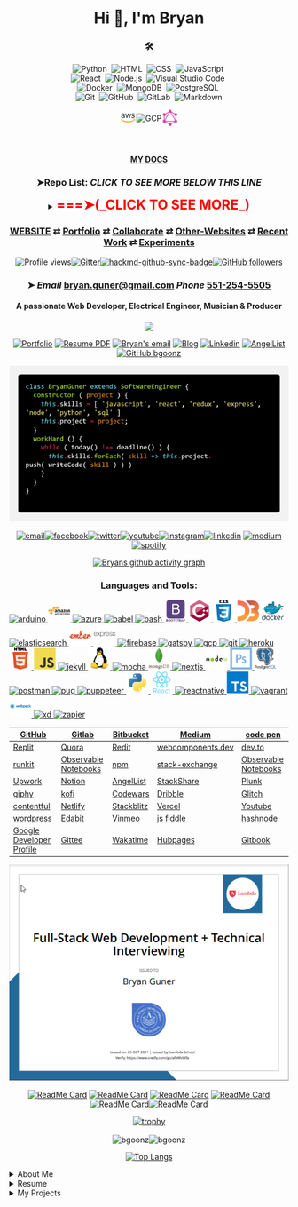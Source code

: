 <div align="center">

<h1>Hi 👋, I'm Bryan</h1>




### 🛠 

![Python](https://img.shields.io/badge/-Python-05122A?style=flat&logo=python)&nbsp;
![HTML](https://img.shields.io/badge/-HTML-05122A?style=flat&logo=HTML5)&nbsp;
![CSS](https://img.shields.io/badge/-CSS-05122A?style=flat&logo=CSS3&logoColor=1572B6)&nbsp;
![JavaScript](https://img.shields.io/badge/-JavaScript-05122A?style=flat&logo=javascript)&nbsp;\
![React](https://img.shields.io/badge/-React-05122A?style=flat&logo=react)&nbsp;
![Node.js](https://img.shields.io/badge/-Node.js-05122A?style=flat&logo=node.js)&nbsp;
![Visual Studio Code](https://img.shields.io/badge/-Visual%20Studio%20Code-05122A?style=flat&logo=visual-studio-code&logoColor=007ACC)&nbsp;\
![Docker](https://img.shields.io/badge/-Docker-05122A?style=flat&logo=Docker)&nbsp;
![MongoDB](https://img.shields.io/badge/-MongoDB-05122A?style=flat&logo=mongodb)&nbsp;
![PostgreSQL](https://img.shields.io/badge/-PostgreSQL-05122A?style=flat&logo=postgresql)&nbsp;\
![Git](https://img.shields.io/badge/-Git-05122A?style=flat&logo=git)&nbsp;
![GitHub](https://img.shields.io/badge/-GitHub-05122A?style=flat&logo=github)&nbsp;
![GitLab](https://img.shields.io/badge/-GitLab-05122A?style=flat&logo=gitlab)&nbsp;
![Markdown](https://img.shields.io/badge/-Markdown-05122A?style=flat&logo=markdown)

<center>

<img align="center" alt="AWS" width="30px" src="https://raw.githubusercontent.com/github/explore/fbceb94436312b6dacde68d122a5b9c7d11f9524/topics/aws/aws.png" /><img align="center" alt="GCP" width="30px" src="https://cdn.jsdelivr.net/npm/simple-icons@v3/icons/googlecloud.svg" /><img align="center" alt="GraphQL" width="30px" src="https://raw.githubusercontent.com/github/explore/5c058a388828bb5fde0bcafd4bc867b5bb3f26f3/topics/graphql/graphql.png" />

</center>

<!-- <img align="center"  src="https://github.com/bgoonz/bgoonz/blob/master/circle-small-sharp.png?raw=true?raw=true" ></img>-->



<br>

#### [MY DOCS](https://bryan-guner.gitbook.io/my-docs/)

<!-- if you want it to default to open then use <details open>  instead-->

### ➤Repo List: _**CLICK TO SEE MORE BELOW THIS LINE**_

<details>
<summary><span style="color:red;font-size:x-large; font-weight:bold;"> ===➤(_CLICK TO SEE MORE_)</span></summary>

| [![ReadMe Card](https://github-readme-stats.vercel.app/api/pin/?username=bgoonz&repo=a-whole-bunch-o-gatsby-templates)](https://github.com/bgoonz/a-whole-bunch-o-gatsby-templates) | [![ReadMe Card](https://github-readme-stats.vercel.app/api/pin/?username=bgoonz&repo=Comments)](https://github.com/bgoonz/Comments)                                                                                       | [![ReadMe Card](https://github-readme-stats.vercel.app/api/pin/?username=bgoonz&repo=EXPRESS-NOTES)](https://github.com/bgoonz/EXPRESS-NOTES)                                                          | [![ReadMe Card](https://github-readme-stats.vercel.app/api/pin/?username=bgoonz&repo=INTERVIEW-PREP-COMPLETE)](https://github.com/bgoonz/INTERVIEW-PREP-COMPLETE)                       |
|-------------------------------------------------------------------------------------------------------------------------------------------------------------------------------------|---------------------------------------------------------------------------------------------------------------------------------------------------------------------------------------------------------------------------|--------------------------------------------------------------------------------------------------------------------------------------------------------------------------------------------------------|-----------------------------------------------------------------------------------------------------------------------------------------------------------------------------------------|
| [![ReadMe Card](https://github-readme-stats.vercel.app/api/pin/?username=bgoonz&repo=alternate-blog-theme)](https://github.com/bgoonz/alternate-blog-theme)                         | [![ReadMe Card](https://github-readme-stats.vercel.app/api/pin/?username=bgoonz&repo=commercejs-nextjs-demo-store)](https://github.com/bgoonz/commercejs-nextjs-demo-store)                                               | [![ReadMe Card](https://github-readme-stats.vercel.app/api/pin/?username=bgoonz&repo=fast-fourier-transform-)](https://github.com/bgoonz/fast-fourier-transform-)                                      | [![ReadMe Card](https://github-readme-stats.vercel.app/api/pin/?username=bgoonz&repo=JAMSTACK-TEMPLATES)](https://github.com/bgoonz/JAMSTACK-TEMPLATES)                                 |
| [![ReadMe Card](https://github-readme-stats.vercel.app/api/pin/?username=bgoonz&repo=anki-cards)](https://github.com/bgoonz/anki-cards)                                             | [![ReadMe Card](https://github-readme-stats.vercel.app/api/pin/?username=bgoonz&repo=Common-npm-Readme-Compilation)](https://github.com/bgoonz/Common-npm-Readme-Compilation)                                             | [![ReadMe Card](https://github-readme-stats.vercel.app/api/pin/?username=bgoonz&repo=form-builder-vanilla-js)](https://github.com/bgoonz/form-builder-vanilla-js)                                      | [![ReadMe Card](https://github-readme-stats.vercel.app/api/pin/?username=bgoonz&repo=Javascript-Best-Practices_--Tools)](https://github.com/bgoonz/Javascript-Best-Practices_--Tools)   |
| [![ReadMe Card](https://github-readme-stats.vercel.app/api/pin/?username=bgoonz&repo=ask-me-anything)](https://github.com/bgoonz/ask-me-anything)                                   | [![ReadMe Card](https://github-readme-stats.vercel.app/api/pin/?username=bgoonz&repo=Connect-Four-Final-Version)](https://github.com/bgoonz/Connect-Four-Final-Version)                                                   | [![ReadMe Card](https://github-readme-stats.vercel.app/api/pin/?username=bgoonz&repo=Front-End-Frameworks-Practice)](https://github.com/bgoonz/Front-End-Frameworks-Practice)                          | [![ReadMe Card](https://github-readme-stats.vercel.app/api/pin/?username=bgoonz&repo=jsanimate)](https://github.com/bgoonz/jsanimate)                                                   |
| [![ReadMe Card](https://github-readme-stats.vercel.app/api/pin/?username=bgoonz&repo=atlassian-templates)](https://github.com/bgoonz/atlassian-templates)                           | [![ReadMe Card](https://github-readme-stats.vercel.app/api/pin/?username=bgoonz&repo=convert-folder-contents-2-website)](https://github.com/bgoonz/convert-folder-contents-2-website)                                     | [![ReadMe Card](https://github-readme-stats.vercel.app/api/pin/?username=bgoonz&repo=full-stack-react-redux)](https://github.com/bgoonz/full-stack-react-redux)                                        | [![ReadMe Card](https://github-readme-stats.vercel.app/api/pin/?username=bgoonz&repo=Jupyter-Notebooks)](https://github.com/bgoonz/Jupyter-Notebooks)                                   |
| [![ReadMe Card](https://github-readme-stats.vercel.app/api/pin/?username=bgoonz&repo=Authentication-Notes)](https://github.com/bgoonz/Authentication-Notes)                         | [![ReadMe Card](https://github-readme-stats.vercel.app/api/pin/?username=bgoonz&repo=Copy-2-Clipboard-jQuery)](https://github.com/bgoonz/Copy-2-Clipboard-jQuery)                                                         | [![ReadMe Card](https://github-readme-stats.vercel.app/api/pin/?username=bgoonz&repo=Full-Text-Search)](https://github.com/bgoonz/Full-Text-Search)                                                    | [![ReadMe Card](https://github-readme-stats.vercel.app/api/pin/?username=bgoonz&repo=Lambda)](https://github.com/bgoonz/Lambda)                                                         |
| [![ReadMe Card](https://github-readme-stats.vercel.app/api/pin/?username=bgoonz&repo=bash-commands-walkthrough)](https://github.com/bgoonz/bash-commands-walkthrough)               | [![ReadMe Card](https://github-readme-stats.vercel.app/api/pin/?username=bgoonz&repo=Data-Structures-Algos-Codebase)](https://github.com/bgoonz/Data-Structures-Algos-Codebase)                                           | [![ReadMe Card](https://github-readme-stats.vercel.app/api/pin/?username=bgoonz&repo=Games)](https://github.com/bgoonz/Games)                                                                          | [![ReadMe Card](https://github-readme-stats.vercel.app/api/pin/?username=bgoonz&repo=Lambda-Resource-Static-Assets)](https://github.com/bgoonz/Lambda-Resource-Static-Assets)           |
| [![ReadMe Card](https://github-readme-stats.vercel.app/api/pin/?username=bgoonz&repo=bash-config-backup)](https://github.com/bgoonz/bash-config-backup)                             | [![ReadMe Card](https://github-readme-stats.vercel.app/api/pin/?username=bgoonz&repo=DATA_STRUC_PYTHON_NOTES)](https://github.com/bgoonz/DATA_STRUC_PYTHON_NOTES)                                                         | [![ReadMe Card](https://github-readme-stats.vercel.app/api/pin/?username=bgoonz&repo=gatsby-netlify-cms-norwex)](https://github.com/bgoonz/gatsby-netlify-cms-norwex)                                  | [![ReadMe Card](https://github-readme-stats.vercel.app/api/pin/?username=bgoonz&repo=learning-nextjs)](https://github.com/bgoonz/learning-nextjs)                                       |
| [![ReadMe Card](https://github-readme-stats.vercel.app/api/pin/?username=bgoonz&repo=bash-shell-utility-functions)](https://github.com/bgoonz/bash-shell-utility-functions)         | [![ReadMe Card](https://github-readme-stats.vercel.app/api/pin/?username=bgoonz&repo=design-home-page-with-routes-bq5v7k)](https://github.com/bgoonz/design-home-page-with-routes-bq5v7k)                                 | [![ReadMe Card](https://github-readme-stats.vercel.app/api/pin/?username=bgoonz&repo=gatsby-react-portfolio)](https://github.com/bgoonz/gatsby-react-portfolio)                                        | [![ReadMe Card](https://github-readme-stats.vercel.app/api/pin/?username=bgoonz&repo=Learning-Redux)](https://github.com/bgoonz/Learning-Redux)                                         |
| [![ReadMe Card](https://github-readme-stats.vercel.app/api/pin/?username=bgoonz&repo=bass-station)](https://github.com/bgoonz/bass-station)                                         | [![ReadMe Card](https://github-readme-stats.vercel.app/api/pin/?username=bgoonz&repo=docs-collection)](https://github.com/bgoonz/docs-collection)                                                                         | [![ReadMe Card](https://github-readme-stats.vercel.app/api/pin/?username=bgoonz&repo=GIT-CDN-FILES)](https://github.com/bgoonz/GIT-CDN-FILES)                                                          | [![ReadMe Card](https://github-readme-stats.vercel.app/api/pin/?username=bgoonz&repo=Links-Shortcut-Site)](https://github.com/bgoonz/Links-Shortcut-Site)                               |
| [![ReadMe Card](https://github-readme-stats.vercel.app/api/pin/?username=bgoonz&repo=bgoonz)](https://github.com/bgoonz/bgoonz)                                                     | [![ReadMe Card](https://github-readme-stats.vercel.app/api/pin/?username=bgoonz&repo=Documentation-site-react)](https://github.com/bgoonz/Documentation-site-react)                                                       | [![ReadMe Card](https://github-readme-stats.vercel.app/api/pin/?username=bgoonz&repo=GIT-HTML-PREVIEW-TOOL)](https://github.com/bgoonz/GIT-HTML-PREVIEW-TOOL)                                          | [![ReadMe Card](https://github-readme-stats.vercel.app/api/pin/?username=bgoonz&repo=live-examples)](https://github.com/bgoonz/live-examples)                                           |
| [![ReadMe Card](https://github-readme-stats.vercel.app/api/pin/?username=bgoonz&repo=BGOONZBLOG2.0STABLE)](https://github.com/bgoonz/BGOONZBLOG2.0STABLE)                           | [![ReadMe Card](https://github-readme-stats.vercel.app/api/pin/?username=bgoonz&repo=DS-ALGO-OFFICIAL)](https://github.com/bgoonz/DS-ALGO-OFFICIAL)                                                                       | [![ReadMe Card](https://github-readme-stats.vercel.app/api/pin/?username=bgoonz&repo=gitbook)](https://github.com/bgoonz/gitbook)                                                                      | [![ReadMe Card](https://github-readme-stats.vercel.app/api/pin/?username=bgoonz&repo=live-form)](https://github.com/bgoonz/live-form)                                                   |
| [![ReadMe Card](https://github-readme-stats.vercel.app/api/pin/?username=bgoonz&repo=BGOONZ_BLOG_2.0)](https://github.com/bgoonz/BGOONZ_BLOG_2.0)                                   | [![ReadMe Card](https://github-readme-stats.vercel.app/api/pin/?username=bgoonz&repo=DS-AND-ALGO-Notes-P2)](https://github.com/bgoonz/DS-AND-ALGO-Notes-P2)                                                               | [![ReadMe Card](https://github-readme-stats.vercel.app/api/pin/?username=bgoonz&repo=github-readme-stats)](https://github.com/bgoonz/github-readme-stats)                                              | [![ReadMe Card](https://github-readme-stats.vercel.app/api/pin/?username=bgoonz&repo=loadash-es6-refactor)](https://github.com/bgoonz/loadash-es6-refactor)                             |
| [![ReadMe Card](https://github-readme-stats.vercel.app/api/pin/?username=bgoonz&repo=Binary-Search)](https://github.com/bgoonz/Binary-Search)                                       | [![ReadMe Card](https://github-readme-stats.vercel.app/api/pin/?username=bgoonz&repo=ecommerce-interactive)](https://github.com/bgoonz/ecommerce-interactive)                                                             | [![ReadMe Card](https://github-readme-stats.vercel.app/api/pin/?username=bgoonz&repo=github-reference-repo)](https://github.com/bgoonz/github-reference-repo)                                          | [![ReadMe Card](https://github-readme-stats.vercel.app/api/pin/?username=bgoonz&repo=markdown-css)](https://github.com/bgoonz/markdown-css)                                             |
| [![ReadMe Card](https://github-readme-stats.vercel.app/api/pin/?username=bgoonz&repo=blog-2.o-versions)](https://github.com/bgoonz/blog-2.o-versions)                               | [![ReadMe Card](https://github-readme-stats.vercel.app/api/pin/?username=bgoonz&repo=embedable-repl-and-integrated-code-space-playground)](https://github.com/bgoonz/embedable-repl-and-integrated-code-space-playground) | [![ReadMe Card](https://github-readme-stats.vercel.app/api/pin/?username=bgoonz&repo=GoalsTracker)](https://github.com/bgoonz/GoalsTracker)                                                            | [![ReadMe Card](https://github-readme-stats.vercel.app/api/pin/?username=bgoonz&repo=Markdown-Templates)](https://github.com/bgoonz/Markdown-Templates)                                 |
| [![ReadMe Card](https://github-readme-stats.vercel.app/api/pin/?username=bgoonz&repo=blog-templates)](https://github.com/bgoonz/blog-templates)                                     | [![ReadMe Card](https://github-readme-stats.vercel.app/api/pin/?username=bgoonz&repo=excel2html-table)](https://github.com/bgoonz/excel2html-table)                                                                       | [![ReadMe Card](https://github-readme-stats.vercel.app/api/pin/?username=bgoonz&repo=graphql-experimentation)](https://github.com/bgoonz/graphql-experimentation)                                      | [![ReadMe Card](https://github-readme-stats.vercel.app/api/pin/?username=bgoonz&repo=meditation-app)](https://github.com/bgoonz/meditation-app)                                         |
| [![ReadMe Card](https://github-readme-stats.vercel.app/api/pin/?username=bgoonz&repo=blog-w-comments)](https://github.com/bgoonz/blog-w-comments)                                   | [![ReadMe Card](https://github-readme-stats.vercel.app/api/pin/?username=bgoonz&repo=Exploring-Promises)](https://github.com/bgoonz/Exploring-Promises)                                                                   | [![ReadMe Card](https://github-readme-stats.vercel.app/api/pin/?username=bgoonz&repo=https___mihirbeg.com_)](https://github.com/bgoonz/https___mihirbeg.com_)                                          | [![ReadMe Card](https://github-readme-stats.vercel.app/api/pin/?username=bgoonz&repo=MihirBegMusicLab)](https://github.com/bgoonz/MihirBegMusicLab)                                     |
| [![ReadMe Card](https://github-readme-stats.vercel.app/api/pin/?username=bgoonz&repo=Blog2.0-August-Super-Stable)](https://github.com/bgoonz/Blog2.0-August-Super-Stable)           | [![ReadMe Card](https://github-readme-stats.vercel.app/api/pin/?username=bgoonz&repo=express-API-template)](https://github.com/bgoonz/express-API-template)                                                               | [![ReadMe Card](https://github-readme-stats.vercel.app/api/pin/?username=bgoonz&repo=iframe-showcase)](https://github.com/bgoonz/iframe-showcase)                                                      | [![ReadMe Card](https://github-readme-stats.vercel.app/api/pin/?username=bgoonz&repo=MihirBegMusicV3)](https://github.com/bgoonz/MihirBegMusicV3)                                       |
| [![ReadMe Card](https://github-readme-stats.vercel.app/api/pin/?username=bgoonz&repo=bootstrap-sidebar-template)](https://github.com/bgoonz/bootstrap-sidebar-template)             | [![ReadMe Card](https://github-readme-stats.vercel.app/api/pin/?username=bgoonz&repo=Express-basic-server-template)](https://github.com/bgoonz/Express-basic-server-template)                                             | [![ReadMe Card](https://github-readme-stats.vercel.app/api/pin/?username=bgoonz&repo=Image-Archive-Traning-Data)](https://github.com/bgoonz/Image-Archive-Traning-Data)                                | [![ReadMe Card](https://github-readme-stats.vercel.app/api/pin/?username=bgoonz&repo=Mihir_Beg_Final)](https://github.com/bgoonz/Mihir_Beg_Final)                                       |
| [![ReadMe Card](https://github-readme-stats.vercel.app/api/pin/?username=bgoonz&repo=callbacks)](https://github.com/bgoonz/callbacks)                                               | [![ReadMe Card](https://github-readme-stats.vercel.app/api/pin/?username=bgoonz&repo=express-knex-postgres-boilerplate)](https://github.com/bgoonz/express-knex-postgres-boilerplate)                                     | [![ReadMe Card](https://github-readme-stats.vercel.app/api/pin/?username=bgoonz&repo=Independent-Blog-Entries)](https://github.com/bgoonz/Independent-Blog-Entries)                                    | [![ReadMe Card](https://github-readme-stats.vercel.app/api/pin/?username=bgoonz&repo=Project-Showcase)](https://github.com/bgoonz/Project-Showcase)                                     |
| [![ReadMe Card](https://github-readme-stats.vercel.app/api/pin/?username=bgoonz&repo=Shell-Script-Practice)](https://hub.com/bgoonz/Shell-Script-Practice)                          | [![ReadMe Card](https://github-readme-stats.vercel.app/api/pin/?username=bgoonz&repo=promises-with-async-and-await)](https://github.com/bgoonz/promises-with-async-and-await)                                             | [![ReadMe Card](https://github-readme-stats.vercel.app/api/pin/?username=bgoonz&repo=react-redux-notes-v5)](https://hub.com/bgoonz/react-redux-notes-v5)                                               | [![ReadMe Card](https://github-readme-stats.vercel.app/api/pin/?username=bgoonz&repo=mini-project-showcase)](https://github.com/bgoonz/mini-project-showcase)                           |
| [![ReadMe Card](https://github-readme-stats.vercel.app/api/pin/?username=bgoonz&repo=site-analysis)](https://hub.com/bgoonz/site-analysis)                                          | [![ReadMe Card](https://github-readme-stats.vercel.app/api/pin/?username=bgoonz&repo=psql-practice)](https://github.com/bgoonz/psql-practice)                                                                             | [![ReadMe Card](https://github-readme-stats.vercel.app/api/pin/?username=bgoonz&repo=react-redux-registration-login-example)](https://hub.com/bgoonz/react-redux-registration-login-example)           | [![ReadMe Card](https://github-readme-stats.vercel.app/api/pin/?username=bgoonz&repo=Music-Theory-n-Web-Synth-Keyboard)](https://github.com/bgoonz/Music-Theory-n-Web-Synth-Keyboard)   |
| [![ReadMe Card](https://github-readme-stats.vercel.app/api/pin/?username=bgoonz&repo=sorting-algorithms)](https://hub.com/bgoonz/sorting-algorithms)                                | [![ReadMe Card](https://github-readme-stats.vercel.app/api/pin/?username=bgoonz&repo=python-playground-embed)](https://github.com/bgoonz/python-playground-embed)                                                         | [![ReadMe Card](https://github-readme-stats.vercel.app/api/pin/?username=bgoonz&repo=React_Notes_V3)](https://hub.com/bgoonz/React_Notes_V3)                                                           | [![ReadMe Card](https://github-readme-stats.vercel.app/api/pin/?username=bgoonz&repo=my-gists)](https://github.com/bgoonz/my-gists)                                                     |
| [![ReadMe Card](https://github-readme-stats.vercel.app/api/pin/?username=bgoonz&repo=sorting-algos)](https://hub.com/bgoonz/sorting-algos)                                          | [![ReadMe Card](https://github-readme-stats.vercel.app/api/pin/?username=bgoonz&repo=python-practice-notes)](https://github.com/bgoonz/python-practice-notes)                                                             | [![ReadMe Card](https://github-readme-stats.vercel.app/api/pin/?username=bgoonz&repo=Recursion-Practice-Website)](https://hub.com/bgoonz/Recursion-Practice-Website)                                   | [![ReadMe Card](https://github-readme-stats.vercel.app/api/pin/?username=bgoonz&repo=My-Medium-Blog)](https://github.com/bgoonz/My-Medium-Blog)                                         |
| [![ReadMe Card](https://github-readme-stats.vercel.app/api/pin/?username=bgoonz&repo=sqlite3-nodejs-demo)](https://hub.com/bgoonz/sqlite3-nodejs-demo)                              | [![ReadMe Card](https://github-readme-stats.vercel.app/api/pin/?username=bgoonz&repo=python-scripts)](https://github.com/bgoonz/python-scripts)                                                                           | [![ReadMe Card](https://github-readme-stats.vercel.app/api/pin/?username=bgoonz&repo=Regex-and-Express-JS)](https://hub.com/bgoonz/Regex-and-Express-JS)                                               | [![ReadMe Card](https://github-readme-stats.vercel.app/api/pin/?username=bgoonz&repo=nextjs-netlify-blog-template)](https://github.com/bgoonz/nextjs-netlify-blog-template)             |
| [![ReadMe Card](https://github-readme-stats.vercel.app/api/pin/?username=bgoonz&repo=stalk-photos-web-assets)](https://hub.com/bgoonz/stalk-photos-web-assets)                      | [![ReadMe Card](https://github-readme-stats.vercel.app/api/pin/?username=bgoonz&repo=PYTHON_PRAC)](https://github.com/bgoonz/PYTHON_PRAC)                                                                                 | [![ReadMe Card](https://github-readme-stats.vercel.app/api/pin/?username=bgoonz&repo=repo-utils)](https://hub.com/bgoonz/repo-utils)                                                                   | [![ReadMe Card](https://github-readme-stats.vercel.app/api/pin/?username=bgoonz&repo=norwex-coff-ecom)](https://github.com/bgoonz/norwex-coff-ecom)                                     |
| [![ReadMe Card](https://github-readme-stats.vercel.app/api/pin/?username=bgoonz&repo=Standalone-Metranome)](https://hub.com/bgoonz/Standalone-Metranome)                            | [![ReadMe Card](https://github-readme-stats.vercel.app/api/pin/?username=bgoonz&repo=random-list-of-embedable-content)](https://github.com/bgoonz/random-list-of-embedable-content)                                       | [![ReadMe Card](https://github-readme-stats.vercel.app/api/pin/?username=bgoonz&repo=resume-cv-portfolio-samples)](https://hub.com/bgoonz/resume-cv-portfolio-samples)                                 | [![ReadMe Card](https://github-readme-stats.vercel.app/api/pin/?username=bgoonz&repo=old-c-and-cpp-repos-from-undergrad)](https://github.com/bgoonz/old-c-and-cpp-repos-from-undergrad) |
| [![ReadMe Card](https://github-readme-stats.vercel.app/api/pin/?username=bgoonz&repo=Star-wars-API-Promise-take2)](https://hub.com/bgoonz/Star-wars-API-Promise-take2)              | [![ReadMe Card](https://github-readme-stats.vercel.app/api/pin/?username=bgoonz&repo=random-static-html-page-deploy)](https://hub.com/bgoonz/random-static-html-page-deploy)                                              | [![ReadMe Card](https://github-readme-stats.vercel.app/api/pin/?username=bgoonz&repo=Revamped-Automatic-Guitar-Effect-Triggering)](https://hub.com/bgoonz/Revamped-Automatic-Guitar-Effect-Triggering) | [![ReadMe Card](https://github-readme-stats.vercel.app/api/pin/?username=bgoonz&repo=old-code-from-undergrad)](https://github.com/bgoonz/old-code-from-undergrad)                       |
| [![ReadMe Card](https://github-readme-stats.vercel.app/api/pin/?username=bgoonz&repo=Static-Study-Site)](https://hub.com/bgoonz/Static-Study-Site)                                  | [![ReadMe Card](https://github-readme-stats.vercel.app/api/pin/?username=bgoonz&repo=React-movie-app)](https://hub.com/bgoonz/React-movie-app)                                                                            | [![ReadMe Card](https://github-readme-stats.vercel.app/api/pin/?username=bgoonz&repo=supertemp)](https://hub.com/bgoonz/supertemp)                                                                     | [![ReadMe Card](https://github-readme-stats.vercel.app/api/pin/?username=bgoonz&repo=picture-man-bob-v2)](https://github.com/bgoonz/picture-man-bob-v2)                                 |
| [![ReadMe Card](https://github-readme-stats.vercel.app/api/pin/?username=bgoonz&repo=styling-templates)](https://hub.com/bgoonz/styling-templates)                                  | [![ReadMe Card](https://github-readme-stats.vercel.app/api/pin/?username=bgoonz&repo=react-redux-medium-clone)](https://hub.com/bgoonz/react-redux-medium-clone)                                                          | [![ReadMe Card](https://github-readme-stats.vercel.app/api/pin/?username=bgoonz&repo=Ternary-converter)](https://hub.com/bgoonz/Ternary-converter)                                                     | [![ReadMe Card](https://github-readme-stats.vercel.app/api/pin/?username=bgoonz&repo=scope-closure-context)](https://hub.com/bgoonz/scope-closure-context)                              |
| [![ReadMe Card](https://github-readme-stats.vercel.app/api/pin/?username=bgoonz&repo=TetrisJS)](https://hub.com/bgoonz/TetrisJS)                                                    | [![ReadMe Card](https://github-readme-stats.vercel.app/api/pin/?username=bgoonz&repo=The-Algorithms)](https://hub.com/bgoonz/The-Algorithms)                                                                              | [![ReadMe Card](https://github-readme-stats.vercel.app/api/pin/?username=bgoonz&repo=Triggered-Guitar-Effects-Platform)](https://hub.com/bgoonz/Triggered-Guitar-Effects-Platform)                     | [![ReadMe Card](https://github-readme-stats.vercel.app/api/pin/?username=bgoonz&repo=UsefulResourceRepo2.0)](https://hub.com/bgoonz/UsefulResourceRepo2.0)                              |
| [![ReadMe Card](https://github-readme-stats.vercel.app/api/pin/?username=bgoonz&repo=TexTools)](https://hub.com/bgoonz/TexTools)                                                    | [![ReadMe Card](https://github-readme-stats.vercel.app/api/pin/?username=bgoonz&repo=TRASH)](https://hub.com/bgoonz/TRASH)                                                                                                | [![ReadMe Card](https://github-readme-stats.vercel.app/api/pin/?username=bgoonz&repo=Useful-Snippets-js)](https://hub.com/bgoonz/Useful-Snippets-js)                                                   | [![ReadMe Card](https://github-readme-stats.vercel.app/api/pin/?username=bgoonz&repo=vscode-customized-config)](https://hub.com/bgoonz/vscode-customized-config)                        |
| [![ReadMe Card](https://github-readme-stats.vercel.app/api/pin/?username=bgoonz&repo=vscode-Extension-readmes)](https://hub.com/bgoonz/vscode-Extension-readmes)                    | [![ReadMe Card](https://github-readme-stats.vercel.app/api/pin/?username=bgoonz&repo=web-dev-interview-prep-quiz-website)](https://hub.com/bgoonz/web-dev-interview-prep-quiz-website)                                    | [![ReadMe Card](https://github-readme-stats.vercel.app/api/pin/?username=bgoonz&repo=web-dev-setup-checker)](https://hub.com/bgoonz/web-dev-setup-checker)                                             | [![ReadMe Card](https://github-readme-stats.vercel.app/api/pin/?username=bgoonz&repo=web-dev-utils-package)](https://hub.com/bgoonz/web-dev-utils-package)                              |
| [![ReadMe Card](https://github-readme-stats.vercel.app/api/pin/?username=bgoonz&repo=web-crawler-node)](https://hub.com/bgoonz/web-crawler-node)                                    | [![ReadMe Card](https://github-readme-stats.vercel.app/api/pin/?username=bgoonz&repo=web-dev-notes-resource-site)](https://hub.com/bgoonz/web-dev-notes-resource-site)                                                    | [![ReadMe Card](https://github-readme-stats.vercel.app/api/pin/?username=bgoonz&repo=WEB-DEV-TOOLS-HUB)](https://hub.com/bgoonz/WEB-DEV-TOOLS-HUB)                                                     | [![ReadMe Card](https://github-readme-stats.vercel.app/api/pin/?username=bgoonz&repo=WebAudioDaw)](https://hub.com/bgoonz/WebAudioDaw)                                                  |

</details>  
  
  
  
  
</details>  
  
  
  
  
### [WEBSITE](https://bgoonz-blog.netlify.app/) ⇄ [Portfolio](https://bg-portfolio.netlify.app/) ⇄ [Collaborate](https://webdevhub.jetbrains.space/oauth/auth/invite/419dd305ba717a392a02aa5b4e41e09c) ⇄ [Other-Websites](https://bgoonz-blog.netlify.app/docs/medium/my-websites/) ⇄ [Recent Work](https://bgoonz.github.io/github-stats-website/)  ⇄ [Experiments](https://webdevhub.ghost.io/)

![Profile views](https://views.whatilearened.today/views/github/bgoonz/views.svg)[![Gitter](https://badges.gitter.im/bgoonz/community.svg)](https://gitter.im/bgoonz/community?utm_source=badge&utm_medium=badge&utm_campaign=pr-badge)[![hackmd-github-sync-badge](https://hackmd.io/5DeYj2oXTvGJ1-Xvp1Jo2Q/badge)](https://hackmd.io/5DeYj2oXTvGJ1-Xvp1Jo2Q)[![GitHub followers](https://img.shields.io/github/followers/bgoonz.svg?style=social&label=Follow&maxAge=2592000)](https://github.com/bgoonz?tab=followers)

### ➤ _Email_ [bryan.guner@gmail.com](#) _Phone_ [551-254-5505](551-254-5505)

<h4 align="center">A passionate Web Developer, Electrical Engineer, Musician & Producer</h4>

<img align="center" src="https://readme-jokes.vercel.app/api" stye="width:570; height:420;">

[![Portfolio](https://img.shields.io/badge/-❤_Portfolio-f58?style=flat-square&logo=a&logoColor=white&link=https://bg-portfolio.netlify.app/)](https://bg-portfolio.netlify.app/)
<a href="https://github.com/bgoonz/resume-cv-portfolio-samples/blob/master/2021-resume/bryan-guner-resume-2021.pdf" download>![Resume PDF](https://img.shields.io/badge/-Resume-f00?style=flat-square&logo=adobe-acrobat-reader&logoColor=white)</a>
[![Bryan's email](https://img.shields.io/badge/bryan.guner@gmail.com-f4b400?style=flat-square&logo=gmail&logoColor=black&link=mailto:bryan.guner@gmail.com)](mailto:bryan.guner@gmail.com)
[![Blog](https://img.shields.io/badge/-Blog-21759b?style=flat-square&logo=WordPress&logoColor=white&link=https://web-dev-hub.com/)](https://web-dev-hub.com/)
[![Linkedin](https://img.shields.io/badge/-LinkedIn-0077b5?style=flat-square&logo=Linkedin&logoColor=white&link=https://www.linkedin.com/in/bryan-guner-046199128/)](https://www.linkedin.com/in/bryan-guner-046199128/)
[![AngelList](https://img.shields.io/badge/-AngelList-black?style=flat-square&logo=AngelList&logoColor=white&link=https://angel.co/u/bryan-guner)](https://angel.co/u/bryan-guner)
[![GitHub bgoonz](https://img.shields.io/github/followers/bgoonz?label=follow&style=social)](https://github.com/bgoonz)

![code](https://github.com/bgoonz/bgoonz/blob/master/code.png?raw=true)

<p align="center">
  <a href="mailto:bryan.guner@gmail.com"><img src="https://img.icons8.com/color/96/000000/gmail.png" alt="email"/></a><a href="https://www.facebook.com/bryan.guner/"><img src="https://img.icons8.com/color/96/000000/facebook.png" alt="facebook"/></a><a href="https://twitter.com/bgooonz"><img src="https://img.icons8.com/color/96/000000/twitter-squared.png" alt="twitter"/></a><a href="https://www.youtube.com/channel/UC9-rYyUMsnEBK8G8fCyrXXA/videos"><img src="https://img.icons8.com/color/96/000000/youtube.png" alt="youtube"/></a><a href="https://www.instagram.com/bgoonz/?hl=en"><img src="https://img.icons8.com/color/96/000000/instagram-new.png" alt="instagram"/></a><a href="https://www.linkedin.com/in/bryan-guner-046199128/"><img src="https://img.icons8.com/color/96/000000/linkedin.png" alt="linkedin"/></a>
  <a href="https://bryanguner.medium.com/"><img src="https://img.icons8.com/color/96/000000/medium-logo.png" alt="medium"/></a><a href="https://open.spotify.com/user/bgoonz?si=ShH9wYbIQWab5Jz_30BKFw"><img src="https://img.icons8.com/color/96/000000/spotify--v1.png" alt="spotify"/></a>
  </p>
   
[![Bryans github activity graph](https://activity-graph.herokuapp.com/graph?username=bgoonz&custom_title=This%20is%20Bryans%20Activity&hide_border=true&theme=chartreuse-dark)](https://github.com/bgoonz/github-readme-activity-graph)

<div align="center">

<h3 align="center">Languages and Tools:</h3>
<p align="left"> <a href="https://www.arduino.cc/" target="_blank"> <img src="https://cdn.worldvectorlogo.com/logos/arduino-1.svg" alt="arduino" width="40" height="40"/> </a> <a href="https://aws.amazon.com" target="_blank"> <img src="https://raw.githubusercontent.com/devicons/devicon/master/icons/amazonwebservices/amazonwebservices-original-wordmark.svg" alt="aws" width="40" height="40"/> </a> <a href="https://azure.microsoft.com/en-in/" target="_blank"> <img src="https://www.vectorlogo.zone/logos/microsoft_azure/microsoft_azure-icon.svg" alt="azure" width="40" height="40"/> </a> <a href="https://babeljs.io/" target="_blank"> <img src="https://www.vectorlogo.zone/logos/babeljs/babeljs-icon.svg" alt="babel" width="40" height="40"/> </a> <a href="https://www.gnu.org/software/bash/" target="_blank"> <img src="https://www.vectorlogo.zone/logos/gnu_bash/gnu_bash-icon.svg" alt="bash" width="40" height="40"/> </a> <a href="https://getbootstrap.com" target="_blank"> <img src="https://raw.githubusercontent.com/devicons/devicon/master/icons/bootstrap/bootstrap-plain-wordmark.svg" alt="bootstrap" width="40" height="40"/> </a> <a href="https://www.w3schools.com/cpp/" target="_blank"> <img src="https://raw.githubusercontent.com/devicons/devicon/master/icons/cplusplus/cplusplus-original.svg" alt="cplusplus" width="40" height="40"/> </a> <a href="https://www.w3schools.com/css/" target="_blank"> <img src="https://raw.githubusercontent.com/devicons/devicon/master/icons/css3/css3-original-wordmark.svg" alt="css3" width="40" height="40"/> </a> <a href="https://d3js.org/" target="_blank"> <img src="https://raw.githubusercontent.com/devicons/devicon/master/icons/d3js/d3js-original.svg" alt="d3js" width="40" height="40"/> </a> <a href="https://www.docker.com/" target="_blank"> <img src="https://raw.githubusercontent.com/devicons/devicon/master/icons/docker/docker-original-wordmark.svg" alt="docker" width="40" height="40"/> </a> <a href="https://www.elastic.co" target="_blank"> <img src="https://www.vectorlogo.zone/logos/elastic/elastic-icon.svg" alt="elasticsearch" width="40" height="40"/> </a> <a href="https://emberjs.com/" target="_blank"> <img src="https://raw.githubusercontent.com/devicons/devicon/master/icons/ember/ember-original-wordmark.svg" alt="ember" width="40" height="40"/> </a> <a href="https://expressjs.com" target="_blank"> <img src="https://raw.githubusercontent.com/devicons/devicon/master/icons/express/express-original-wordmark.svg" alt="express" width="40" height="40"/> </a> <a href="https://firebase.google.com/" target="_blank"> <img src="https://www.vectorlogo.zone/logos/firebase/firebase-icon.svg" alt="firebase" width="40" height="40"/> </a> <a href="https://www.gatsbyjs.com/" target="_blank"> <img src="https://www.vectorlogo.zone/logos/gatsbyjs/gatsbyjs-icon.svg" alt="gatsby" width="40" height="40"/> </a> <a href="https://cloud.google.com" target="_blank"> <img src="https://www.vectorlogo.zone/logos/google_cloud/google_cloud-icon.svg" alt="gcp" width="40" height="40"/> </a> <a href="https://git-scm.com/" target="_blank"> <img src="https://www.vectorlogo.zone/logos/git-scm/git-scm-icon.svg" alt="git" width="40" height="40"/> </a> <a href="https://heroku.com" target="_blank"> <img src="https://www.vectorlogo.zone/logos/heroku/heroku-icon.svg" alt="heroku" width="40" height="40"/> </a> <a href="https://www.w3.org/html/" target="_blank"> <img src="https://raw.githubusercontent.com/devicons/devicon/master/icons/html5/html5-original-wordmark.svg" alt="html5" width="40" height="40"/> </a> <a href="https://developer.mozilla.org/en-US/docs/Web/JavaScript" target="_blank"> <img src="https://raw.githubusercontent.com/devicons/devicon/master/icons/javascript/javascript-original.svg" alt="javascript" width="40" height="40"/> </a> <a href="https://jekyllrb.com/" target="_blank"> <img src="https://www.vectorlogo.zone/logos/jekyllrb/jekyllrb-icon.svg" alt="jekyll" width="40" height="40"/> </a> <a href="https://www.linux.org/" target="_blank"> <img src="https://raw.githubusercontent.com/devicons/devicon/master/icons/linux/linux-original.svg" alt="linux" width="40" height="40"/> </a> <a href="https://mochajs.org" target="_blank"> <img src="https://www.vectorlogo.zone/logos/mochajs/mochajs-icon.svg" alt="mocha" width="40" height="40"/> </a> <a href="https://www.mongodb.com/" target="_blank"> <img src="https://raw.githubusercontent.com/devicons/devicon/master/icons/mongodb/mongodb-original-wordmark.svg" alt="mongodb" width="40" height="40"/> </a> <a href="https://nextjs.org/" target="_blank"> <img src="https://cdn.worldvectorlogo.com/logos/nextjs-3.svg" alt="nextjs" width="40" height="40"/> </a> <a href="https://nodejs.org" target="_blank"> <img src="https://raw.githubusercontent.com/devicons/devicon/master/icons/nodejs/nodejs-original-wordmark.svg" alt="nodejs" width="40" height="40"/> </a> <a href="https://www.photoshop.com/en" target="_blank"> <img src="https://raw.githubusercontent.com/devicons/devicon/master/icons/photoshop/photoshop-line.svg" alt="photoshop" width="40" height="40"/> </a> <a href="https://www.postgresql.org" target="_blank"> <img src="https://raw.githubusercontent.com/devicons/devicon/master/icons/postgresql/postgresql-original-wordmark.svg" alt="postgresql" width="40" height="40"/> </a> <a href="https://postman.com" target="_blank"> <img src="https://www.vectorlogo.zone/logos/getpostman/getpostman-icon.svg" alt="postman" width="40" height="40"/> </a> <a href="https://pugjs.org" target="_blank"> <img src="https://cdn.worldvectorlogo.com/logos/pug.svg" alt="pug" width="40" height="40"/> </a> <a href="https://github.com/puppeteer/puppeteer" target="_blank"> <img src="https://www.vectorlogo.zone/logos/pptrdev/pptrdev-official.svg" alt="puppeteer" width="40" height="40"/> </a> <a href="https://www.python.org" target="_blank"> <img src="https://raw.githubusercontent.com/devicons/devicon/master/icons/python/python-original.svg" alt="python" width="40" height="40"/> </a> <a href="https://reactjs.org/" target="_blank"> <img src="https://raw.githubusercontent.com/devicons/devicon/master/icons/react/react-original-wordmark.svg" alt="react" width="40" height="40"/> </a> <a href="https://reactnative.dev/" target="_blank"> <img src="https://reactnative.dev/img/header_logo.svg" alt="reactnative" width="40" height="40"/> </a> <a href="https://www.typescriptlang.org/" target="_blank"> <img src="https://raw.githubusercontent.com/devicons/devicon/master/icons/typescript/typescript-original.svg" alt="typescript" width="40" height="40"/> </a> <a href="https://www.vagrantup.com/" target="_blank"> <img src="https://www.vectorlogo.zone/logos/vagrantup/vagrantup-icon.svg" alt="vagrant" width="40" height="40"/> </a> <a href="https://webpack.js.org" target="_blank"> <img src="https://raw.githubusercontent.com/devicons/devicon/d00d0969292a6569d45b06d3f350f463a0107b0d/icons/webpack/webpack-original-wordmark.svg" alt="webpack" width="40" height="40"/> </a> <a href="https://www.adobe.com/products/xd.html" target="_blank"> <img src="https://cdn.worldvectorlogo.com/logos/adobe-xd.svg" alt="xd" width="40" height="40"/> </a> <a href="https://zapier.com" target="_blank"> <img src="https://www.vectorlogo.zone/logos/zapier/zapier-icon.svg" alt="zapier" width="40" height="40"/> </a> </p>  
  
  </div>

<div align="center">
  
  
  | [GitHub](https://github.com/bgoonz)   	| [Gitlab](https://gitlab.com/bryan.guner.dev)  	| [Bitbucket](https://bitbucket.org/bgoonz/)  	| [Medium](https://bryanguner.medium.com/)  	| [code pen](https://codepen.io/bgoonz)   	|
|---	|---	|---	|---	|---	|
| [Replit](https://repl.it/@bgoonz/)  	|  [Quora](https://www.quora.com/q/webdevresourcehub?invite_code=qwZOqbpAhgQ6hjjGl8NN) 	| [Redit](https://www.reddit.com/user/bgoonz1)   	| [webcomponents.dev](https://webcomponents.dev/user/bgoonz)  	|  [dev.to](https://dev.to/bgoonz) 	|
| [runkit](https://runkit.com/bgoonz)    	| [Observable Notebooks](https://observablehq.com/@bgoonz?tab=profile)  	| [npm](https://www.npmjs.com/~bgoonz11)  	| [stack-exchange](https://meta.stackexchange.com/users/936785/bryan-guner)  	| [Observable Notebooks](https://observablehq.com/@bgoonz?tab=profile)  	|
| [Upwork](https://www.upwork.com/freelancers/~01bb1a3627e1e9c630?viewMode=1&s=1110580755057594368)  	| [Notion](https://www.notion.so/Overview-Of-Css-5d88b0bc9a73422a9be1481d599a56ba)  	|  [AngelList](https://angel.co/u/bryan-guner)  	| [StackShare](https://stackshare.io/bryanguner)  	| [Plunk](http://plnkr.co/account/plunks)   	| [Tealfeed](https://tealfeed.com/bryan_759844)
| [giphy](https://giphy.com/channel/bryanguner)  	| [kofi](https://ko-fi.com/bgoonz)    	| [Codewars](https://www.codewars.com/users/bgoonz)   	| [Dribble](https://dribbble.com/bgoonz4242?onboarding=true)   	| [Glitch](https://glitch.com/@bgoonz)   	| [YHYPE](https://yhype.me/github/accounts/bgoonz) 
| [contentful](https://app.contentful.com/spaces/lelpu0ihaz11/assets?id=MocOPmmNliLn6PPv)    	| [Netlify](https://app.netlify.com/user/settings#profile)  	| [Stackblitz](https://stackblitz.com/@bgoonz)  	| [Vercel](https://vercel.com/bgoonz)  	| [Youtube](https://www.youtube.com/channel/UC9-rYyUMsnEBK8G8fCyrXXA/featured)  	| [Free Code Camp](https://www.freecodecamp.org/bgoonz)
| [wordpress](https://web-dev-hub.com/)   	| [Edabit](https://edabit.com/user/dsRcx6yCwAgYwZbRB)  	| [Vinmeo](https://vimeo.com/user128661018)  	|  [js fiddle](https://jsfiddle.net/user/bgoonz/) 	| [hashnode](https://hashnode.com/@bgoonz/joinme)  	|
| [Google Developer Profile](https://developers.google.com/profile/u/100803355943326309646?utm_source=developers.google.com)   	| [Gittee](https://gitee.com/bgoonz)  	|  [Wakatime](https://wakatime.com/@bgoonz42)  	|  [Hubpages](https://hubpages.com/@bryanguner) 	| [Gitbook](https://bryan-guner.gitbook.io/web-dev-hub-docs/)  	|

![Graduation](https://github.com/bgoonz/bgoonz/blob/master/chrome_zX9bqxsy9y.png?raw=true)

[![ReadMe Card](https://github-readme-stats.vercel.app/api/pin/?username=my-lambda-projects&repo=LAMBDA_LABS_FAMILY_PROMISE)](https://github.com/my-lambda-projects/LAMBDA_LABS_FAMILY_PROMISE)
[![ReadMe Card](https://github-readme-stats.vercel.app/api/pin/?username=bgoonz&repo=Leetcode-JS-PY-MD)](https://github.com/bgoonz/Leetcode-JS-PY-MD)
[![ReadMe Card](https://github-readme-stats.vercel.app/api/pin/?username=bgoonz&repo=Lambda)](https://github.com/bgoonz/Lambda)
[![ReadMe Card](https://github-readme-stats.vercel.app/api/pin/?username=bgoonz&repo=DS-ALGO-OFFICIAL)](https://github.com/bgoonz/DS-ALGO-OFFICIAL)
[![ReadMe Card](https://github-readme-stats.vercel.app/api/pin/?username=bgoonz&repo=BGOONZ_BLOG_2.0)](https://github.com/bgoonz/BGOONZ_BLOG_2.0)[![ReadMe Card](https://github-readme-stats.vercel.app/api/pin/?username=bgoonz&repo=DATA_STRUC_PYTHON_NOTES)](https://github.com/bgoonz/DATA_STRUC_PYTHON_NOTES)

[![trophy](https://github-profile-trophy.vercel.app/?username=bgoonz&row=1)](https://github.com/bgoonz/github-profile-trophy)

<p><img align="center" src="https://github-readme-streak-stats.herokuapp.com/?user=bgoonz&" alt="bgoonz" /><img align="center" src="https://github-readme-stats.vercel.app/api?username=bgoonz&show_icons=true&locale=en" alt="bgoonz" /></p>

[![Top Langs](https://github-readme-stats.vercel.app/api/top-langs/?username=bgoonz&layout=compact&hide=html,mathematica&langs_count=16)](https://github.com/bgoonz/github-readme-stats)

</div>
<!--<img src="./skills.png" width="100%" height="100%">-->
</div>

<details>

<summary>About Me</summary>
  
  
  
![statistics](https://github.com/bgoonz/bgoonz/blob/master/summary_50.png?raw=true)

- 🔭 Contract Web Development **Relational Concepts**

- 🌱 I'm currently learning **React/Redux, Python, Java, Express, jQuery**

- 👯 I'm looking to collaborate on [Any web audio or open source educational tools.](https://goofy-euclid-1cd736.netlify.app/core-site/index.html)

- 🤝 I'm looking for help with [Learning React](https://github.com/bgoonz/React-Practice)

- 👨‍💻 All of my projects are available at [https://bgoonz.github.io/](https://bgoonz.github.io/)

- 📝 I regularly write articles on [medium](https://bryanguner.medium.com/) && [Web-Dev-Resource-Hub](https://web-dev-resource-hub.netlify.app/)

- 💬 Ask me about **Anything:**

- 📫 How to reach me **bryan.guner@gmail.com**

- ⚡ Fun fact **I played Bamboozle Music Festival at the Meadowlands Stadium Complex when I was 14.**

### i really like music :headphones:

#### What's the most useful business-related book you've ever read?

> A Random Walk Down Wall Street

#### What's your favorite non-business book?

> Hitchhiker's Guide To The Galaxy

#### If money were not an issue, what would you be doing right now?

> Designing recording software/hardware and using it

#### What words of advice would you give your younger self?

> Try harder and listen to your parents more (the latter bit of advice would be almost certain to fall on deaf ears lol)

#### What's the most creative thing you've ever done?

> I built a platform that listens to a guitarist's performance and automatically triggers guitar effects at the appropriate time in the song.

#### Which founders or startups do you most admire?

> Is it to basic to say Tesla... I know they're prevalent now but I've been an avid fan since as early as 2012.

#### What's your super power?

> Having really good ideas and forgetting them moments later.

#### What's the best way for people to get in touch with you?

> A text

#### What aspects of your work are you most passionate about?

Creating things that change my every day life.

#### What was the most impactful class you took in school?

> Modern Physics... almost changed my major after that class... but at the end of the day engineering was a much more fiscally secure avenue.

#### What's something you wish you had done years earlier?

> Learned to code ... and sing

#### What words of wisdom do you live by?

> \*Disclaimer: The following wisdom is very cliche ... but... "Be the change that you wish to see in the world."

> Mahatma Gandhi

| | ## Portfolio:

# [netlify](https://portfolio42.netlify.app/) |

| :------------: | --------------------------------------------------------------------------------------------------------------------------------------------------------------------------------------------------------------------------------------------------------------------------------------------------------------------------------------------------------------------------------------------------------------------------------------------------------------------------------------------------------------------------------------------------------------------------------------------------------------------------------------------------------------------------------------------------------------------------------------------------------------------------------------------------------------------------------------------------------------------------------------------------------------------------------------------------------------------------------------------------------------------------------------------------------------------------- |
| **Languages** | ![](https://img.shields.io/badge/Lang-HTML5-informational?style=flat&logo=HTML5&logoColor=white&color=00FF00) ![](https://img.shields.io/badge/Lang-CSS-informational?style=flat&logo=CSS%20Wizardry&logoColor=white&color=00FF00) ![](https://img.shields.io/badge/Lang-JavaScript-informational?style=flat&logo=JavaScript&logoColor=white&color=00FF00) ![](https://img.shields.io/badge/Lang-SQL-informational?style=flat&logo=SQL&logoColor=white&color=00FF00) ![](https://img.shields.io/badge/Lang-Java-informational?style=flat&logo=Java&logoColor=white&color=00FF00) <br />![](https://img.shields.io/badge/Lang-Python-informational?style=flat&logo=Python&logoColor=white&color=00FF00) ![](https://img.shields.io/badge/Lang-TypeScript-informational?style=flat&logo=TypeScript&logoColor=white&color=00FF00) |
| **Libraries** | ![](https://img.shields.io/badge/Lib-Bootstrap-informational?style=flat&logo=Bootstrap&logoColor=white&color=00FF00) ![](https://img.shields.io/badge/Lib-React-informational?style=flat&logo=React&logoColor=white&color=00FF00) |
| **Frameworks** | ![](https://img.shields.io/badge/FW-Redux-informational?style=flat&logo=Redux&logoColor=white&color=00FF00) ![](https://img.shields.io/badge/FW-Node.js-informational?style=flat&logo=Node.js&logoColor=white&color=00FF00) ![](https://img.shields.io/badge/FW-Express-informational?style=flat&logoColor=white&color=00FF00) ![](https://img.shields.io/badge/FW-PowerShell-informational?style=flat&logo=PowerShell&logoColor=white&color=00FF00) |
| **Databases** | ![](https://img.shields.io/badge/DB-PostgreSQL-informational?style=flat&logo=PostgreSQL&logoColor=white&color=00FF00) ![](https://img.shields.io/badge/DB-MySQL-informational?style=flat&logo=MySQL&logoColor=white&color=00FF00) |
| **Testing** | ![](https://img.shields.io/badge/Test-Jest-informational?style=flat&logo=Jest&logoColor=white&color=00FF00) ![](https://img.shields.io/badge/Test-Cypress-informational?style=flat&logo=Cypress&logoColor=white&color=00FF00) ![](https://img.shields.io/badge/Test-JUnit-informational?style=flat&logo=JUnit&logoColor=white&color=00FF00) |
| **Other** | ![](https://img.shields.io/badge/Editor-VS%20Code-informational?style=flat&logo=visualstudiocode&logoColor=white&color=00FF00) ![](https://img.shields.io/badge/Editor-IntelliJ%20IDEA-informational?style=flat&logo=intellijidea&logoColor=white&color=00FF00) <br />![](https://img.shields.io/badge/Tools-ESLint-informational?style=flat&logo=ESLint&logoColor=white&color=00FF00) ![](https://img.shields.io/badge/Tools-Postman-informational?style=flat&logo=Postman&logoColor=white&color=00FF00) ![](https://img.shields.io/badge/Tools-Git-informational?style=flat&logo=Git&logoColor=white&color=00FF00) ![](https://img.shields.io/badge/Tools-GitHub-informational?style=flat&logo=GitHub&logoColor=white&color=00FF00) <br />![](https://img.shields.io/badge/OS-Windows%2010-informational?style=flat&logo=Windows&logoColor=white&color=00FF00) <br />![](https://img.shields.io/badge/Code-LESS-informational?style=flat&logoColor=white&color=00FF00) ![](https://img.shields.io/badge/Code-Emmet-informational?style=flat&logoColor=white&color=00FF00) |

</div>

</details>

<!-- start work experience section -->
<details>
<summary> Resume </summary>

# ➤ Technical Skills­­­

| **Programming\*\*** Languages:\*\* | JavaScript ES-6, NodeJS, React, HTML5, CSS3, SCSS, Bash Shell, Excel, SQL, NoSQL, MATLAB, Python, C++ |
|------------------------------------|-------------------------------------------------------------------------------------------------------|
| **Databases:**                     | PostgreSQL, MongoDB                                                                                   |
| **Cloud:**                         | Docker, AWS, Google App Engine, Netlify, Digital Ocean, Heroku, Azure Cloud Services                  |
| **OS:**                            | Linux, Windows (WSL), IOS                                                                             |
| **Agile:**                         | GitHub, BitBucket, Jira, Confluence                                                                   |
| **IDEs:**                          | VSCode, Visual Studio, Atom, Code Blocks, Sublime Text 3, Brackets                                    |

---

[![-----------------------------------------------------](https://raw.githubusercontent.com/andreasbm/readme/master/assets/lines/colored.png)](#experience)

# ➤ Experience

| **Relational Concepts:** Hallandale Beach, FL | March 2020 - Present |
|-----------------------------------------------|----------------------|
| **Front End Web Developer**                   |                      |
|                                               |                      |

- Responsible for front-end development for a custom real estate application which provides sophisticated and fully customizable filtering to allow investors and real estate professionals to narrow in on exact search targets.
- Designed mock-up screens, wireframes, and workflows for intuitive user experience.
- Migrated existing multi-page user experience into singular page interfaces using React components.
- Participated in every stage of the design from conception through development and iterative improvement.
- Produced user stories and internal documentation for future site development and maintenance.
- Implemented modern frameworks including Bootstrap and Font-Awesome to give the site an aesthetic overhaul.
- Managed all test deployments using a combination of Digital Ocean and Netlify.
- Produced unit tests using a combination of Mocha and Chai.
- Injected Google Analytics to capture pertinent usage data to produce an insightful dashboard experience.

| **Environment:**                 | **JavaScript, JQuery, React, HTML5 &amp; CSS, Bootstrap, DOJO, Google Cloud, Bash Script** |
|----------------------------------|--------------------------------------------------------------------------------------------|
| **Cembre:** Edison, NJ           | Nov 2019 – Mar 2020                                                                        |
| -------------------------------- | -------------------                                                                        |
| **Product Development Engineer** |                                                                                            |
|                                  |                                                                                            |

- Converted client&#39;s product needs into technical specs to be sent to the development team in Italy.
- Reorganized internal file server structure.
- Conducted remote / in person system integration and product demonstrations.
- Presided over internal and end user software trainings in addition to producing the corresponding documentation.
- Served as the primary point of contact for troubleshooting railroad hardware and software in the North America.

| **Environment:** | **Excel, AutoCAD, PowerPoint, Word** |
|------------------|--------------------------------------|
---

[![-----------------------------------------------------](https://raw.githubusercontent.com/andreasbm/readme/master/assets/lines/colored.png)](#education)

# ➤ Education

| **B.S. Electrical Engineering, TCNJ, ** Ewing NJ | 2014 – 2019 |
|--------------------------------------------------|-------------|
**Capstone Project – Team Lead**

- Successfully completed and delivered a platform to digitize a guitar signal and perform filtering before executing frequency &amp; time domain analysis to track a current performance against prerecorded performance.
- Implemented the Dynamic Time Warping algorithm in C++ and Python to autonomously activate or adjust guitar effect at multiple pre-designated section of performance.

| **Environment:** | **C++, Python, MATLAB, PureData** |
|------------------|-----------------------------------|
</details>

<details>

<summary> My Projects</summary>

<table>
  <thead>
    <tr>
      <th>Project Name</th>
      <th>Skills used</th>
      <th>Description</th>
    </tr>
  </thead>
  <tbody>
    <tr>
      <td><a href='https://web-dev-resource-hub.netlify.app/'>Web-Dev-Resource-Hub (blog)</a></td>
      <td>Html, Css, javascript, Python, jQuery,  React,  FireBase,  AWS S3,  Netlify,  Heroku,  NodeJS,  PostgreSQL,  C++,  Web Audio API</td>
      <td>My blog site contains my resource sharing and blog site ... centered mostly on web development and just a bit of audio production / generally nerdy things I find interesting.</td>
    </tr>
       <tr>
      <td><a href='https://project-showcase-bgoonz.netlify.app/'>Dynamic Guitar Effects Triggering Using A Modified Dynamic Time Warping Algorithm</a></td>
      <td>C, C++, Python, Java, Pure Data, Matlab</td>
      <td>Successfully completed and delivered a platform to digitize a guitar signal and perform filtering before executing frequency & time domain analysis to track a current performance against prerecorded performance.Implemented the Dynamic Time Warping algorithm in C++ and Python to autonomously activate or adjust guitar effect at multiple pre-designated section of performance.</td>
    </tr>
    <tr>
      <td><a href="https://trusting-dijkstra-4d3b17.netlify.app/">Data Structures & Algorithms Interactive Learning Site</a></td>
      <td>HTML, CSS, Javascript,  Python,  Java,  jQuery,  Repl.it-Database API</td>
      <td>A interactive and comprehensive guide and learning tool for DataStructures and Algorithms ... concentrated on JS but with some examples in Python,  C++ and Java as well</td>
    </tr>
    <tr>
      <td><a href='https://mihirbegmusic.netlify.app/'>MihirBeg.com</a></td>
      <td>Html, Css, Javascript,  Bootstrap,  FontAwesome,  jQuery</td>
      <td>A responsive and mobile friendly content promotion site for an Audio Engineer to engage with fans and potential clients</td>
    </tr>
    <tr>
      <td><a href='https://tetris42.netlify.app/'>Tetris-JS</a></td>
      <td>Html, Css, Javascript</td>
      <td>The classic game of tetris implemented in plain javascipt and styled with a retro-futureistic theme</td>
    </tr>
    <tr>
      <td><a href="https://githtmlpreview.netlify.app/">Git Html Preview Tool</a></td>
      <td>Git,  Javascript,  CSS3,  HTML5,  Bootstrap,  BitBucket</td>
      <td>Loads HTML using CORS proxy,  then process all links,  frames,  scripts and styles,  and load each of them using CORS proxy,  so they can be evaluated by the browser.</td>
    </tr>
    <tr>
      <td><a href='https://project-showcase-bgoonz.netlify.app/'>Mini Project Showcase</a></td>
      <td>HTML, HTML5, CSS, CSS3, Javascript, jQuery</td>
      <td>add songs and play music, it also uses to store data in  INDEXEDB Database by which we can play songs, if we not clear the catch then song will remain stored in database.</td>
    </tr>
    
  </tbody>

<p align="center">

---

---

---

---

<div style=" border: 1px solid black">
<img src="https://cloud.netlifyusercontent.com/assets/344dbf88-fdf9-42bb-adb4-46f01eedd629/23b9b236-746e-409c-8e86-30b4385e3b72/hr1-raypham.gif" alt="hr-line" width="100%" height="22">
</div>
<hr>

---

# [Learning React Blog](https://ecstatic-jang-593fd1.netlify.app/readme)

#### React Repo:

[React Repo](https://github.com/bgoonz/React-Practice)

---

## <a href="https://codesandbox.io/embed/zealous-microservice-ti7em?autoresize=1&expanddevtools=1&fontsize=14&hidenavigation=1&moduleview=1&theme=dark"   style="width:100%; height:20px; border:0; border-radius: 4px; overflow:hidden;" rel="React Todo">![Foo](https://codesandbox.io/static/img/play-codesandbox.svg)</a>

<div style=" border: 1px solid black">
<img src="https://cloud.netlifyusercontent.com/assets/344dbf88-fdf9-42bb-adb4-46f01eedd629/23b9b236-746e-409c-8e86-30b4385e3b72/hr1-raypham.gif" alt="hr-line" width="100%" height="22">
</div>

# [react-documentation-site](https://documentation-site-react2-peitff669-bgoonz.vercel.app/)

[![Edit magical-stallman-ov0d1](https://codesandbox.io/static/img/play-codesandbox.svg)](https://codesandbox.io/s/magical-stallman-ov0d1?autoresize=1&expanddevtools=1&fontsize=12&hidenavigation=1&moduleview=1&theme=dark)

<div style=" border: 1px solid black">
<img src="https://cloud.netlifyusercontent.com/assets/344dbf88-fdf9-42bb-adb4-46f01eedd629/23b9b236-746e-409c-8e86-30b4385e3b72/hr1-raypham.gif" alt="hr-line" width="100%" height="22">
</div>

---

## ➤ Codepens (mostly embeded animations)

# [code-pens-embedded](https://embedable-content.netlify.app/)

[![-----------------------------------------------------](https://raw.githubusercontent.com/andreasbm/readme/master/assets/lines/colored.png)](#weekly-quick-snips)

## ➤ Weekly-Quick-Snips:

---

#### Snippet of the Day:

### replaceAll

the method string.replaceAll(search, replaceWith) replaces all appearances of search string with replaceWith.

```javascript


const str = 'this is a JSsnippets example';

const updatedStr = str.replace('example', 'snippet'); // 'this is a  JSsnippets snippet'


The tricky part is that replace method replaces only the very first match of the substring we have passed:


const str = 'this is a JSsnippets example and examples are great';

const updatedStr = str.replace('example', 'snippet'); //'this is a JSsnippets snippet and examples are great'

In order to go through this, we need to use a global regexp instead:


const str = 'this is a JSsnippets example and examples are great';

const updatedStr = str.replace(/example/g, 'snippet'); //'this is a JSsnippets snippet and snippets are greatr'

but now we have new friend in town, replaceAll

const str = 'this is a JSsnippets example and examples are great';

const updatedStr = str.replaceAll('example', 'snippet'); //'this is a JSsnippets snippet and snippets are greatr'

```

---

### Fibonacci in Python:

```py
def fib_iter(n):
    if n == 0:
        return 0
    if n == 1:
        return 1
    p0 = 0
    p1 = 1
    for i in range(n-1):
        next_val = p0 + p1
        p0 = p1
        p1 = next_val
    return next_val
for i in range(10):
    print(f'{i}: {fib_iter(i)}')
```

---

#### Yesterday's Snippet of the day:

---

```py
def quicksort(l):
    # One of our base cases is an empty list or list with one element
    if len(l) == 0 or len(l) == 1:
        return l
    # If we have a left list, a pivot point and a right list...
    # assigns the return values of the partition() function
    left, pivot, right = partition(l)
    # Our sorted list looks like left + pivot + right, but sorted.
    # Pivot has to be in brackets to be a list, so python can concatenate all the elements to a single list
    return quicksort(left) + [pivot] + quicksort(right)



print(quicksort([]))



print(quicksort([1]))



print(quicksort([1,2]))

print(quicksort([2,1]))


print(quicksort([2,2]))


print(quicksort([5,3,9,4,8,1,7]))


print(quicksort([1,2,3,4,5,6,7]))


print(quicksort([9,8,7,6,5,4,3,2,1]))
```

---

<details>
  
  <summary>See Older Snippets!</summary>
  
  
  #### This Week's snippets: 
  
  ---
  
  
   >will replace any spaces in file names with an underscore!
```bash
 for file in *; do mv "$file" `echo $file | tr ' ' '_'` ; done
  ## TAKING IT A STEP FURTHER:
 # Let's do it recursivley:
  function RecurseDirs ()
{
    oldIFS=$IFS
    IFS=$'\n'
    for f in "$@"
    do
  # YOUR CODE HERE!

[![-----------------------------------------------------](https://raw.githubusercontent.com/andreasbm/readme/master/assets/lines/colored.png)]

for file in \*; do mv "$file" `echo $file | tr ' ' '_'` ; done
        if [[ -d "${f}" ]]; then
cd "${f}"
            RecurseDirs $(ls -1 ".")
            cd ..
        fi
    done
    IFS=$oldIFS
}
RecurseDirs "./"

````


 ---
 ### Copy to clipboard jQuerry
 > Language: Javascript/Jquery


>In combination with the script tag :  <script src="https://ajax.googleapis.com/ajax/libs/jquery/3.5.1/jquery.min.js"></script> , this snippet will add a copy to clipboard button to all of your embedded <code> blocks.


```js
$(document).ready(function() {
  $('code, pre').append('<span class="command-copy" ><i class="fa fa-clipboard" aria-hidden="true"></i></span>');
$('code span.command-copy').click(function(e) {
    var text = $(this).parent().text().trim(); //.text();
    var copyHex = document.createElement('input');
    copyHex.value = text
    document.body.appendChild(copyHex);
    copyHex.select();
    document.execCommand('copy');
    console.log(copyHex.value)
    document.body.removeChild(copyHex);
  });

$('pre span.command-copy').click(function(e) {
    var text = $(this).parent().text().trim();
    var copyHex = document.createElement('input');
    copyHex.value = text
    document.body.appendChild(copyHex);
    copyHex.select();
    document.execCommand('copy');
    console.log(copyHex.value)
    document.body.removeChild(copyHex);
  });
})


````

---

### Append Files in PWD

```js
//APPEND-DIR.js
const fs = require("fs");
let cat = require("child_process").execSync("cat *").toString("UTF-8");
fs.writeFile("output.md", cat, (err) => {
  if (err) throw err;
});
```

---

### doesUserFrequentStarbucks.js

```js
const isAppleDevice = /Mac|iPod|iPhone|iPad/.test(navigator.platform);
console.log(isAppleDevice);
// Result: will return true if user is on an Apple device
```

---

### arr-intersection.js

```js
/*
 function named intersection(firstArr) that takes in an array and
returns a function. 
When the function returned by intersection is invoked
passing in an array (secondArr) it returns a new array containing the elements
common to both firstArr and secondArr.
*/
function intersection(firstArr) {
  return (secondArr) => {
    let common = [];
    for (let i = 0; i < firstArr.length; i++) {
      let el = firstArr[i];
      if (secondArr.indexOf(el) > -1) {
        common.push(el);
      }
    }
    return common;
  };
}
let abc = intersection(["a", "b", "c"]); // returns a function
console.log(abc(["b", "d", "c"])); // returns [ 'b', 'c' ]

let fame = intersection(["f", "a", "m", "e"]); // returns a function
console.log(fame(["a", "f", "z", "b"])); // returns [ 'f', 'a' ]
```

---

### arr-of-cum-partial-sums.js

```js
/*
First is recurSum(arr, start) which returns the sum of the elements of arr from the index start till the very end.
Second is partrecurSum() that recursively concatenates the required sum into an array and when we reach the end of the array, it returns the concatenated array.
*/
//arr.length -1 = 5
//                   arr   [    1,    7,    12,   6,    5,    10   ]
//                   ind   [    0     1     2     3     4      5   ]
//                              ↟                              ↟
//                            start                           end

function recurSum(arr, start = 0, sum = 0) {
  if (start < arr.length) {
    return recurSum(arr, start + 1, sum + arr[start]);
  }
  return sum;
}

function rPartSumsArr(arr, partSum = [], start = 0, end = arr.length - 1) {
  if (start <= end) {
    return rPartSumsArr(
      arr,
      partSum.concat(recurSum(arr, start)),
      ++start,
      end
    );
  }
  return partSum.reverse();
}

console.log(
  "------------------------------------------------rPartSumArr------------------------------------------------"
);
console.log("rPartSumsArr(arr)=[ 1, 1, 5, 2, 6, 10 ]: ", rPartSumsArr(arr));
console.log("rPartSumsArr(arr1)=[ 1, 7, 12, 6, 5, 10 ]: ", rPartSumsArr(arr1));
console.log(
  "------------------------------------------------rPartSumArr------------------------------------------------"
);
/*
------------------------------------------------rPartSumArr------------------------------------------------
rPartSumsArr(arr)=[ 1, 1, 5, 2, 6, 10 ]:  [ 10, 16, 18, 23, 24, 25 ]
rPartSumsArr(arr1)=[ 1, 7, 12, 6, 5, 10 ]:  [ 10, 15, 21, 33, 40, 41 ]
------------------------------------------------rPartSumArr------------------------------------------------
*/
```

---

### camel2Kabab.js

```js
function camelToKebab(value) {
  return value.replace(/([a-z])([A-Z])/g, "$1-$2").toLowerCase();
}
```

---

### camelCase.js

```js
function camel(str) {
  return str.replace(/(?:^\w|[A-Z]|\b\w|\s+)/g, function (match, index) {
    if (+match === 0) return ""; // or if (/\s+/.test(match)) for white spaces
    return index === 0 ? match.toLowerCase() : match.toUpperCase();
  });
}
```

---

### concatLinkedLists.js

```js
function addTwoNumbers(l1, l2) {
  let result = new ListNode(0);
  let currentNode = result;
  let carryOver = 0;
  while (l1 != null || l2 != null) {
    let v1 = 0;
    let v2 = 0;
    if (l1 != null) v1 = l1.val;
    if (l2 != null) v2 = l2.val;
    let sum = v1 + v2 + carryOver;
    carryOver = Math.floor(sum / 10);
    sum = sum % 10;
    currentNode.next = new ListNode(sum);
    currentNode = currentNode.next;
    if (l1 != null) l1 = l1.next;
    if (l2 != null) l2 = l2.next;
  }
  if (carryOver > 0) {
    currentNode.next = new ListNode(carryOver);
  }
  return result.next;
}
```

---

### fast-is-alpha-numeric.js

```js
//Function to test if a character is alpha numeric that is faster than a regular
//expression in JavaScript

let isAlphaNumeric = (char) => {
  char = char.toString();
  let id = char.charCodeAt(0);
  if (
    !(id > 47 && id < 58) && // if not numeric(0-9)
    !(id > 64 && id < 91) && // if not letter(A-Z)
    !(id > 96 && id < 123) // if not letter(a-z)
  ) {
    return false;
  }
  return true;
};

console.log(isAlphaNumeric("A")); //true
console.log(isAlphaNumeric(2)); //true
console.log(isAlphaNumeric("z")); //true
console.log(isAlphaNumeric(" ")); //false
console.log(isAlphaNumeric("!")); //false
```

---

### find-n-replace.js

```js
function replaceWords(str, before, after) {
  if (/^[A-Z]/.test(before)) {
    after = after[0].toUpperCase() + after.substring(1);
  } else {
    after = after[0].toLowerCase() + after.substring(1);
  }
  return str.replace(before, after);
}
console.log(replaceWords("Let us go to the store", "store", "mall")); //"Let us go to the mall"
console.log(replaceWords("He is Sleeping on the couch", "Sleeping", "sitting")); //"He is Sitting on the couch"
console.log(replaceWords("His name is Tom", "Tom", "john"));
//"His name is John"
```

---

### flatten-arr.js

```js
/*Simple Function to flatten an array into a single layer */
const flatten = (array) =>
  array.reduce(
    (accum, ele) => accum.concat(Array.isArray(ele) ? flatten(ele) : ele),
    []
  );
```

---

### isWeekDay.js

```js
const isWeekday = (date) => date.getDay() % 6 !== 0;
console.log(isWeekday(new Date(2021, 0, 11)));
// Result: true (Monday)
console.log(isWeekday(new Date(2021, 0, 10)));
// Result: false (Sunday)
```

---

### longest-common-prefix.js

```js
function longestCommonPrefix(strs) {
  let prefix = "";
  if (strs.length === 0) return prefix;
  for (let i = 0; i < strs[0].length; i++) {
    const character = strs[0][i];
    for (let j = 0; j < strs.length; j++) {
      if (strs[j][i] !== character) return prefix;
    }
    prefix = prefix + character;
  }
  return prefix;
}
```

<a href="https://wakatime.com"><img src="https://wakatime.com/share/@bgoonz42/e088a908-1c73-434f-9eab-b73ea4f17d3c.png" /></a>

</details>

<hr>

[![-----------------------------------------------------](https://raw.githubusercontent.com/andreasbm/readme/master/assets/lines/colored.png)](#github-gists)

# ➤ Github Gists

## [Github Gists](https://bgoonzgist.netlify.app/)

[list-of-my-websites](https://gist.github.com/bgoonz/659a9b81ac45453bedc0a1a36275b580)

[![Awesome](https://cdn.rawgit.com/sindresorhus/awesome/d7305f38d29fed78fa85652e3a63e154dd8e8829/media/badge.svg)](https://github.com/sindresorhus/awesome) [![Made With Love](https://img.shields.io/badge/Made%20With-Love-orange.svg)](https://github.com/chetanraj/awesome-github-badges)

[![forthebadge](https://forthebadge.com/images/badges/certified-snoop-lion.svg)](https://forthebadge.com)[![forthebadge](https://forthebadge.com/images/badges/60-percent-of-the-time-works-every-time.svg)](https://forthebadge.com)

[![Website shields.io](https://img.shields.io/website-up-down-green-red/http/shields.io.svg)](https://github.com/bgoonz/blog-w-comments)[![Ask Me Anything !](https://img.shields.io/badge/Ask%20me-anything-1abc9c.svg)](https://GitHub.com/bgoonz/ask-me-anything)[![Gitter](https://badges.gitter.im/bgoonz/community.svg)](https://gitter.im/bgoonz/community?utm_source=badge&utm_medium=badge&utm_campaign=pr-badge)[![PyPI license](https://img.shields.io/pypi/l/ansicolortags.svg)](https://pypi.python.org/pypi/ansicolortags/)

[![Maintenance](https://img.shields.io/badge/Maintained%3F-yes-green.svg)](https://GitHub.com/bgoonz/bgoonz/graphs/commit-activity)[![Open Source Love](https://badges.frapsoft.com/os/v1/open-source.png?v=103)](https://github.com/ellerbrock/open-source-badges/) [![Bash Shell](https://badges.frapsoft.com/bash/v1/bash.png?v=103)](https://github.com/ellerbrock/open-source-badges/)

![React](https://img.shields.io/badge/-React-black?style=flat&logo=react) ![Redux](https://img.shields.io/badge/-Redux-lightblue?style=flat&logo=redux)
![HTML5](https://img.shields.io/badge/-HTML5-E34F26?style=flat&logo=html5&logoColor=white) ![CSS3](https://img.shields.io/badge/-CSS3-1572B6?style=flat&logo=css3) ![Sass](https://img.shields.io/badge/-Sass-black?style=flat&logo=sass)![Docker](https://img.shields.io/badge/-Docker-black?style=flat&logo=docker) ![MySQL](https://img.shields.io/badge/-MySQL-black?style=flat&logo=mysql) ![PostgresQL](https://img.shields.io/badge/-PostgreSQL-blue?style=flat&logo=postgresql) ![Git](https://img.shields.io/badge/-Git-black?style=flat&logo=git) ![Ruby](https://img.shields.io/badge/-Ruby-darkred?style=flat&logo=ruby) ![Material-UI](https://img.shields.io/badge/-MaterialUI-0081CB?style=flat&logo=Material-UI&logoColor=white)

![Express](https://img.shields.io/badge/-Express-blue?style=flat&logo=express) ![Nodejs](https://img.shields.io/badge/-Nodejs-green?style=flat&logo=Node.js)![Python](https://img.shields.io/badge/-Python-lightyellow?style=flat&logo=python&logoColor=blue) ![Bootstrap](https://img.shields.io/badge/-Bootstrap-7952B3?style=flat&logo=bootstrap&logoColor=white) ![JavaScript](https://img.shields.io/badge/-JavaScript-black?style=flat&logo=javascript)

</details>
  
  
  
  
  # Useful Links: 
  https://www.jsdelivr.com/github
  https://webdevhub.ghost.io/ghost/#/tags/new
https://app.archbee.io/public/lI1AR-3-Ys9iITwuhct3i/treT9kilaJkzSjozhixGi

